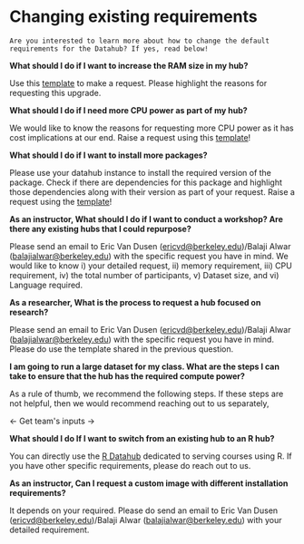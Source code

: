 # Changing existing requirements

```{note}
Are you interested to learn more about how to change the default requirements for the Datahub? If yes, read below!

```

**What should I do if I want to increase the RAM size in my hub?**

Use this [template](https://github.com/berkeley-dsep-infra/datahub/issues/new?assignees=&labels=support&template=higher-resources.md&title=Request+more+RAM+for+class+X) to make a request. 
Please highlight the reasons for requesting this upgrade. 

**What should I do if I need more CPU power as part of my hub?**

We would like to know the reasons for requesting more CPU power as it has cost implications at our end. Raise a request using this [template](https://github.com/berkeley-dsep-infra/datahub/issues/new/choose)! 

**What should I do if I want to install more packages?**

Please use your datahub instance to install the required version of the package. Check if there are dependencies for this package and highlight those dependencies along with their version as part of your request. Raise a request using the [template](https://github.com/berkeley-dsep-infra/datahub/issues/new?assignees=&labels=support&template=datahub-package-addition---change-request.md&title=Request+python+package+X+for+class+Y)!

**As an instructor, What should I do if I want to conduct a workshop? Are there any existing hubs that I could repurpose?**

Please send an email to Eric Van Dusen (ericvd@berkeley.edu)/Balaji Alwar (balajialwar@berkeley.edu) with the specific request you have in mind. We would like to know i) your detailed request, ii) memory requirement, iii) CPU requirement, iv) the total number of participants, v) Dataset size, and vi) Language required.

**As a researcher, What is the process to request a hub focused on research?**

Please send an email to Eric Van Dusen (ericvd@berkeley.edu)/Balaji Alwar (balajialwar@berkeley.edu)  with the specific request you have in mind. Please do use the template shared in the previous question.

**I am going to run a large dataset for my class. What are the steps I can take to ensure that the hub has the required compute power?**

As a rule of thumb, we recommend the following steps. If these steps are not helpful, then we would recommend reaching out to us separately,

<- Get team's inputs ->

**What should I do If I want to switch from an existing hub to an R hub?**

You can directly use the [R Datahub](http://r.datahub.berkeley.edu/) dedicated to serving courses using R. If you have other specific requirements, please do reach out to us.

**As an instructor, Can I request a custom image with different installation requirements?**

It depends on your required. Please do send an email to Eric Van Dusen (ericvd@berkeley.edu)/Balaji Alwar (balajialwar@berkeley.edu) with your detailed requirement.